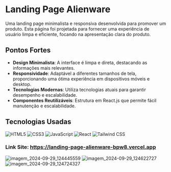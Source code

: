 # Landing Page Alienware

Uma landing page minimalista e responsiva desenvolvida para promover um produto. Esta página foi projetada para fornecer uma experiência de usuário limpa e eficiente, focando na apresentação clara do produto.

## Pontos Fortes

- **Design Minimalista**: A interface é limpa e direta, destacando as informações mais relevantes.
- **Responsividade**: Adaptável a diferentes tamanhos de tela, proporcionando uma ótima experiência em dispositivos móveis e desktop.
- **Tecnologias Modernas**: Utiliza tecnologias atuais para garantir desempenho e escalabilidade.
- **Componentes Reutilizáveis**: Estrutura em React.js que permite fácil manutenção e escalabilidade.

## Tecnologias Usadas

<p>
  <img src="https://img.icons8.com/color/48/000000/html-5.png" alt="HTML5" />
  <img src="https://img.icons8.com/color/48/000000/css3.png" alt="CSS3" />
  <img src="https://img.icons8.com/color/48/000000/javascript.png" alt="JavaScript" />
  <img src="https://img.icons8.com/color/48/000000/react-native.png" alt="React" />
  <img src="https://img.icons8.com/color/48/000000/tailwindcss.png" alt="Tailwind CSS" />
</p>

### Link Site: https://landing-page-alienware-bpw8.vercel.app

![imagem_2024-09-29_124445559](https://github.com/user-attachments/assets/7fdf1097-4c76-4182-aae3-6837a6d9dd64)
![imagem_2024-09-29_124622727](https://github.com/user-attachments/assets/9fe5187a-16f6-4853-bef6-1d10a6ea08b8)
![imagem_2024-09-29_124724327](https://github.com/user-attachments/assets/aa49b5a1-c4d7-4a53-8a06-7bf724ed6138)


